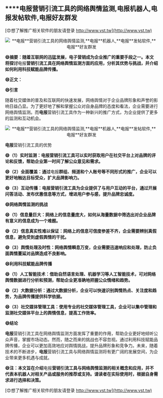 ## ****电报**营销引流工具的网络舆情监测,**电报**机器人,**电报**发帖软件,**电报**好友群发**

[😍想了解推广相关软件的朋友请登录 http://www.vst.tw](http://www.vst.tw)

 <center><img src="https://vst.tw/MP4/tuiguang/png/7.png" alt="**电报**营销引流工具的网络舆情监测,**电报**机器人,**电报**发帖软件,**电报**好友群发"></center>

**😄摘要：随着互联网的迅猛发展，电子营销成为企业推广的重要手段之一。本文将探讨**电报**营销引流工具在网络舆情监测方面的应用，分析其优势与挑战，并介绍如何利用科技赋能品牌传播。**

**😄正文：**

**😄引言**

随着社交媒体的普及和互联网的快速发展，网络舆情对于企业品牌形象和声誉的影响日益凸显。为了更好地了解和掌握公众对自身品牌的态度和看法，企业需要进行网络舆情监测。而**电报**营销引流工具作为一种新兴的推广方式，为企业提供了更多的监测和互动机会。

 <center><img src="https://vst.tw/MP4/tuiguang/png/6.png" alt="**电报**营销引流工具的网络舆情监测,**电报**机器人,**电报**发帖软件,**电报**好友群发"></center>

**电报**营销引流工具的优势

**😄（1）实时监测：**电报**营销引流工具可以实时获取用户在社交平台上对品牌的评论和反馈，帮助企业第一时间了解公众意见和需求。**

**😄（2）全面覆盖：通过**电报**群组、频道和个人账号等不同形式的推广，企业可以更好地触达目标受众，扩大品牌影响力。**

**😄（3）互动传播：**电报**营销引流工具为企业提供了与用户互动的平台，通过开展问答活动、发布优惠信息等方式，增进用户参与感，提升品牌忠诚度。**

**😄网络舆情监测的挑战**

**😄（1）信息量巨大：网络上的信息量庞大，如何从海量数据中筛选出对企业品牌有意义的信息成为一个难题。**

**😄（2）信息真实性难以保证：网络上的信息可信度参差不齐，企业需要辨别真假信息，避免受到虚假舆情的干扰。**

**😄（3）舆情处理及时性：网络舆情瞬息万变，企业需要迅速响应和处理，防止负面舆情蔓延对品牌造成不良影响。**

**😄利用科技赋能品牌传播**

**😄（1）人工智能技术：借助自然语言处理、机器学习等人工智能技术，可对网络舆情数据进行分析和预测，帮助企业更准确地把握公众情绪和趋势。**

**😄（2）大数据分析：通过大数据分析，企业可以快速识别舆情热点、关注度和趋势，为品牌传播提供科学依据。**

**😄（3）社交媒体管理工具：使用专业的社交媒体管理工具，企业可以集中管理和监测社交媒体平台上的舆情信息，提高工作效率。**

**😄结论**

**电报**营销引流工具在网络舆情监测方面发挥了重要的作用，帮助企业更好地倾听公众声音，掌握市场动态。然而，随之而来的挑战也不容忽视。通过利用科技赋能品牌传播，企业可以更加高效地应对舆情挑战，提升品牌形象和竞争力。未来，随着技术的不断进步，**电报**营销引流工具与网络舆情监测将有更广阔的发展空间，为企业带来更多机遇与成就。

**😄注：本文旨在介绍**电报**营销引流工具与网络舆情监测的相关概念和应用，并不代表本机器人对相关产品或服务的推荐或支持。请读者在实际使用时，根据自身需求进行选择和决策。**

[😍想了解推广相关软件的朋友请登录 http://www.vst.tw](http://www.vst.tw)



